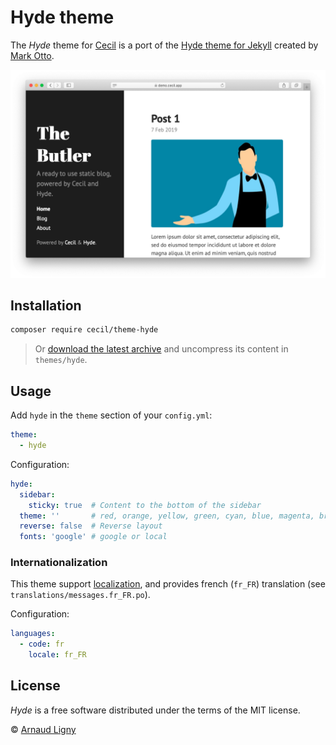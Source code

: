 # Hyde theme

The _Hyde_ theme for [Cecil](https://cecil.app) is a port of the [Hyde theme for Jekyll](https://github.com/poole/hyde) created by [Mark Otto](https://github.com/mdo).

![Demo screenshot](docs/screenshot.png)

## Installation

```bash
composer require cecil/theme-hyde
```

> Or [download the latest archive](https://github.com/Cecilapp/theme-hyde/releases/latest/) and uncompress its content in `themes/hyde`.

## Usage

Add `hyde` in the `theme` section of your `config.yml`:

```yaml
theme:
  - hyde
```

Configuration:

```yaml
hyde:
  sidebar:
    sticky: true  # Content to the bottom of the sidebar
  theme: ''       # red, orange, yellow, green, cyan, blue, magenta, brown or cecil
  reverse: false  # Reverse layout
  fonts: 'google' # google or local
```

### Internationalization

This theme support [localization](https://cecil.app/documentation/templates/#localization), and provides french (`fr_FR`) translation (see `translations/messages.fr_FR.po`).

Configuration:

```yaml
languages:
  - code: fr
    locale: fr_FR
```

## License

 _Hyde_ is a free software distributed under the terms of the MIT license.

© [Arnaud Ligny](https://arnaudligny.fr)
